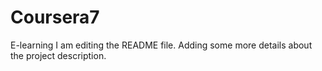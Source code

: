 # Coursera7
E-learning
I am editing the README file. Adding some more details about the project description.
